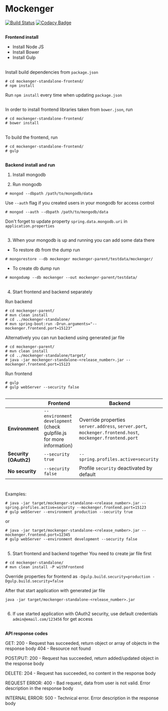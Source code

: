 # Mockenger #
[![Build Status](https://semaphoreci.com/api/v1/dryazanov/mockenger/branches/develop/badge.svg)](https://semaphoreci.com/dryazanov/mockenger)
[![Codacy Badge](https://api.codacy.com/project/badge/grade/4cfcf88539ba49be8ed773807b312405)](https://www.codacy.com/app/dryazanov/mockenger)
##
##
**Frontend install**

* Install Node JS
* Install Bower
* Install Gulp

##
Install build dependencies from `package.json`
```
# cd mockenger-standalone-frontend/
# npm install
```
Run `npm install` every time when updating `package.json`

##
In order to install frontend libraries taken from `bower.json`, run
```
# cd mockenger-standalone-frontend/
# bower install
```

##
To build the frontend, run

```
# cd mockenger-standalone-frontend/
# gulp
```

##
##
**Backend install and run**

1) Install mongodb

2) Run mongodb
```
# mongod --dbpath /path/to/mongodb/data
```

Use `--auth` flag if you created users in your mongodb for access control
```
# mongod --auth --dbpath /path/to/mongodb/data
```
Don't forget to update property `spring.data.mongodb.uri` in `application.properties`


##
3) When your mongodb is up and running you can add some data there

 - To restore db from the dump run

```
# mongorestore --db mockenger mockenger-parent/testdata/mockenger/
```

 - To create db dump run

```
# mongodump --db mockenger --out mockenger-parent/testdata/
```

##
4) Start frontend and backend separately

Run backend
```
# cd mockenger-parent/
# mvn clean install
# cd ../mockenger-standalone/
# mvn spring-boot:run -Drun.arguments="--mockenger.frontend.port=15123"
```

Alternatively you can run backend using generated jar file
```
# cd mockenger-parent/
# mvn clean install
# cd ../mockenger-standalone/target/
# java -jar mockenger-standalone-<release_number>.jar --mockenger.frontend.port=15123
```

Run frontend
```
# gulp
# gulp webServer --security false
```

##
|                       | Frontend                            | Backend                               |
|-----------------------|-------------------------------------|---------------------------------------|
| **Environment**       | `--environment development` (check gulpfile.js for more information) | Override properties `server.address`, `server.port`, `mockenger.frontend.host`, `mockenger.frontend.port` |
| **Security (OAuth2)** | `--security true` | `--spring.profiles.active=security` |
| **No security**       | `--security false` | Profile `security` deactivated by default |

#
Examples:
```
# java -jar target/mockenger-standalone-<release_number>.jar --spring.profiles.active=security --mockenger.frontend.port=15123
# gulp webServer --environment production --security true
```
or
```
# java -jar target/mockenger-standalone-<release_number>.jar --mockenger.frontend.port=12345
# gulp webServer --environment development --security false
```

##
5) Start frontend and backend together
You need to create jar file first
```
# cd mockenger-standalone/
# mvn clean install -P withFrontend
```
Override properties for frontend as `-Dgulp.build.security=production -Dgulp.build.security=false`

After that start application with generated jar file
```
java -jar target/mockenger-standalone-<release_number>.jar
```

##
6) If use started application with OAuth2 security, use default credentials `admin@email.com/123456` for get access

##
##
**API response codes**

GET: 200 - Request has succeeded, return object or array of objects in the response body 404 - Resource not found

POST/PUT: 200 - Request has succeeded, return added/updated object in the response body

DELETE: 204 - Request has succeeded, no content in the response body

REQUEST ERROR: 400 - Bad request, data from user is not valid. Error description in the response body

INTERNAL ERROR: 500 - Technical error. Error description in the response body